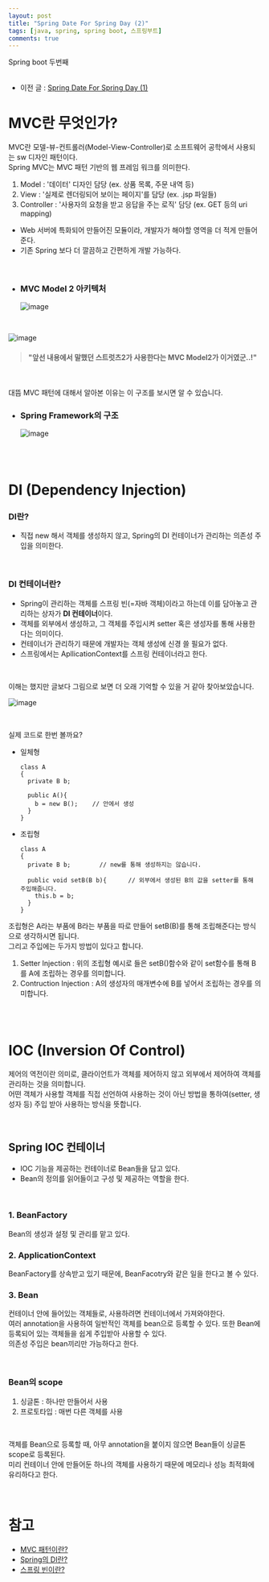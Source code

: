 ```yaml
---
layout: post
title: "Spring Date For Spring Day (2)"
tags: [java, spring, spring boot, 스프링부트]
comments: true
---
```


Spring boot 두번째<br>
<br>

- 이전 글 : [Spring Date For Spring Day (1)](https://bosl95.github.io/spring-date-for-spring-day/)

# MVC란 무엇인가?

MVC란 모델-뷰-컨트롤러(Model-View-Controller)로 소프트웨어 공학에서 사용되는 sw 디자인 패턴이다.<br>
Spring MVC는 MVC 패턴 기반의 웹 프레임 워크를 의미한다.

1. Model : '데이터' 디자인 담당 (ex. 상품 목록, 주문 내역 등)
2. View : '실제로 렌더링되어 보이는 페이지'를 담당 (ex. .jsp 파일들)
3. Controller : '사용자의 요청을 받고 응답을 주는 로직' 담당 (ex. GET 등의 uri mapping)

- Web 서버에 특화되어 만들어진 모듈이라, 개발자가 해야할 영역을 더 적게 만들어 준다.
- 기존 Spring 보다 더 깔끔하고 간편하게 개발 가능하다.

<br>

- ### MVC Model 2 아키텍처
  
    ![image](https://user-images.githubusercontent.com/34594339/98835530-e2d72b80-2483-11eb-9cb1-5bdb5b3aed50.png)

<br>

![image](https://user-images.githubusercontent.com/34594339/98836809-78bf8600-2485-11eb-80d2-78cef623dcf8.png)

> #### "앞선 내용에서 말했던 스트럿츠2가 사용한다는 MVC Model2가 이거였군..!"

<br>

대뜸 MVC 패턴에 대해서 알아본 이유는 이 구조를 보시면 알 수 있습니다.<br>

- ### Spring Framework의 구조

    ![image](https://user-images.githubusercontent.com/34594339/98836965-b6241380-2485-11eb-8960-86ceaf9fedd6.png)

<br>
<br>

# DI (Dependency Injection)

### DI란?

- 직접 new 해서 객체를 생성하지 않고, Spring의 DI 컨테이너가 관리하는 의존성 주입을 의미한다.

<br>

### DI 컨테이너란?

- Spring이 관리하는 객체를 스프링 빈(=자바 객체)이라고 하는데 이를 담아놓고 관리하는 상자가 **DI 컨테이너**이다.
- 객체를 외부에서 생성하고, 그 객체를 주입시켜 setter 혹은 생성자를 통해 사용한다는 의미이다.
- 컨테이너가 관리하기 때문에 개발자는 객체 생성에 신경 쓸 필요가 없다.
- 스프링에서는 ApllicationContext를 스프링 컨테이너라고 한다.

<br>

이해는 했지만 글보다 그림으로 보면 더 오래 기억할 수 있을 거 같아 찾아보았습니다.<br>

  ![image](https://user-images.githubusercontent.com/34594339/98946037-b29c9500-2536-11eb-9d13-1c2e12bf287e.png)

<br>

실제 코드로 한번 볼까요?<br>

- 일체형

      class A
      {
        private B b;

        public A(){ 
          b = new B();    // 안에서 생성
        }
      }


- 조립형


      class A
      {
        private B b;        // new를 통해 생성하지는 않습니다.

        public void setB(B b){      // 외부에서 생성된 B의 값을 setter를 통해 주입해줍니다.
          this.b = b;
        }
      }


조립형은 A라는 부품에 B라는 부품을 따로 만들어 setB(B)를 통해 조립해준다는 방식으로 생각하시면 됩니다.<br>
그리고 주입에는 두가지 방법이 있다고 합니다.<br>

1. Setter Injection : 위의 조립형 예시로 들은 setB()함수와 같이 set함수를 통해 B를 A에 조립하는 경우를 의미합니다.
2. Contruction Injection : A의 생성자의 매개변수에 B를 넣어서 조립하는 경우를 의미합니다.

<br>
<br>

# IOC (Inversion Of Control)

제어의 역전이란 의미로, 클라이언트가 객체를 제어하지 않고 외부에서 제어하여 객체를 관리하는 것을 의미합니다.<br>
어떤 객체가 사용할 객체를 직접 선언하여 사용하는 것이 아닌 방법을 통하여(setter, 생성자 등) 주입 받아 사용하는 방식을 뜻합니다.<br>

<br>

## Spring IOC 컨테이너

- IOC 기능을 제공하는 컨테이너로 Bean들을 담고 있다.
- Bean의 정의를 읽어들이고 구성 및 제공하는 역할을 한다.

<br>

### 1. BeanFactory<br>

Bean의 생성과 설정 및 관리를 맡고 있다.<br>

### 2. ApplicationContext<br>

BeanFactory를 상속받고 있기 때문에, BeanFacotry와 같은 일을 한다고 볼 수 있다.<br>

### 3. Bean<br>

컨테이너 안에 들어있는 객체들로, 사용하려면 컨테이너에서 가져와야한다.<br>
여러 annotation을 사용하여 일반적인 객체를 bean으로 등록할 수 있다. 또한 Bean에 등록되어 있는 객체들을 쉽게 주입받아 사용할 수 있다.<br>
의존성 주입은 bean끼리만 가능하다고 한다.<br>

<br>

### Bean의 scope<br>

1. 싱글톤 : 하나만 만들어서 사용
2. 프로토타입 : 매번 다른 객체를 사용

<br>

객체를 Bean으로 등록할 때, 아무 annotation을 붙이지 않으면 Bean들이 싱글톤 scope로 등록된다.<br>
미리 컨테이너 안에 만들어둔 하나의 객체를 사용하기 때문에 메모리나 성능 최적화에 유리하다고 한다.<br>

<br>


# 참고

- [MVC 패턴이란?](https://medium.com/@jang.wangsu/%EB%94%94%EC%9E%90%EC%9D%B8%ED%8C%A8%ED%84%B4-mvc-%ED%8C%A8%ED%84%B4%EC%9D%B4%EB%9E%80-1d74fac6e256)
- [Spring의 DI란?](https://velog.io/@monkeydugi/Spring-DI%EC%9D%98-%EB%8B%A4%ED%98%95%EC%84%B1)
- [스프링 빈이란?](https://endorphin0710.tistory.com/93)

